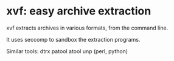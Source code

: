 # xvf: easy archive extraction


xvf extracts archives in various formats, from the command line.

It uses seccomp to sandbox the extraction programs.

Similar tools:
dtrx patool atool unp (perl, python)


